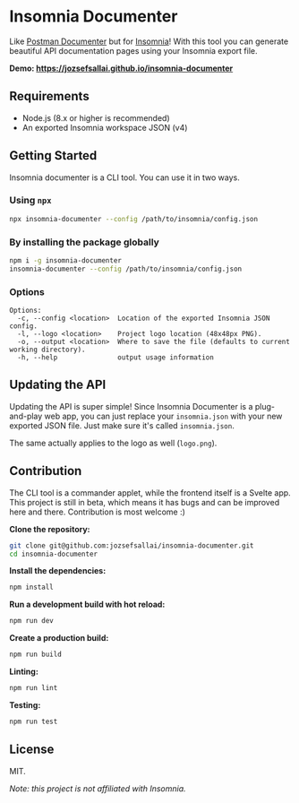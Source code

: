 # Insomnia Documenter

Like [Postman Documenter](https://www.getpostman.com/api-documentation-generator) but for [Insomnia](https://insomnia.rest)! With this tool you can generate beautiful API documentation pages using your Insomnia export file.

**Demo: https://jozsefsallai.github.io/insomnia-documenter**

## Requirements
  * Node.js (8.x or higher is recommended)
  * An exported Insomnia workspace JSON (v4)

## Getting Started

Insomnia documenter is a CLI tool. You can use it in two ways.

### Using `npx`

```sh
npx insomnia-documenter --config /path/to/insomnia/config.json
```

### By installing the package globally

```sh
npm i -g insomnia-documenter
insomnia-documenter --config /path/to/insomnia/config.json
```

### Options

```
Options:
  -c, --config <location>  Location of the exported Insomnia JSON config.
  -l, --logo <location>    Project logo location (48x48px PNG).
  -o, --output <location>  Where to save the file (defaults to current working directory).    
  -h, --help               output usage information
```

## Updating the API

Updating the API is super simple! Since Insomnia Documenter is a plug-and-play web app, you can just replace your `insomnia.json` with your new exported JSON file. Just make sure it's called `insomnia.json`.

The same actually applies to the logo as well (`logo.png`). 

## Contribution

The CLI tool is a commander applet, while the frontend itself is a Svelte app. This project is still in beta, which means it has bugs and can be improved here and there. Contribution is most welcome :)

**Clone the repository:**

```sh
git clone git@github.com:jozsefsallai/insomnia-documenter.git
cd insomnia-documenter
```

**Install the dependencies:**

```sh
npm install
```

**Run a development build with hot reload:**

```sh
npm run dev
```

**Create a production build:**

```sh
npm run build
```

**Linting:**

```sh
npm run lint
```

**Testing:**
```sh
npm run test
```

## License

MIT.

*Note: this project is not affiliated with Insomnia.*
